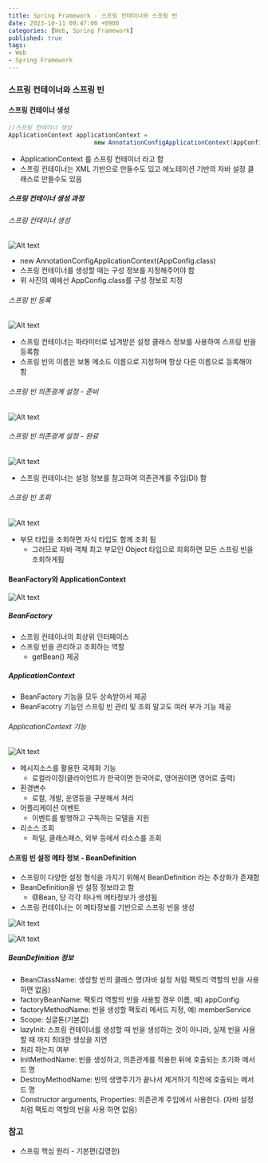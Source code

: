 ```yaml
---
title: Spring Framework - 스프링 컨테이너와 스프링 빈
date: 2023-10-11 09:47:00 +0900
categories: [Web, Spring Framework]
published: true
tags:
- Web
- Spring Framework
---
```

### 스프링 컨테이너와 스프링 빈

#### 스프링 컨테이너 생성
```java
//스프링 컨테이너 생성
ApplicationContext applicationContext = 
                        new AnnotationConfigApplicationContext(AppConfig.class);
```
 - ApplicationContext 를 스프링 컨테이너 라고 함
 - 스프링 컨테이너는 XML 기반으로 만들수도 있고 에노테이션 기반의 자바 설정 클래스로 만들수도 있음

##### 스프링 컨테이너 생성 과정

###### 스프링 컨테이너 생성
![Alt text](/assets/posts/img/spring/spring_04_01.png)
 - new AnnotationConfigApplicationContext(AppConfig.class)
 - 스프링 컨테이너를 생성할 때는 구성 정보를 지정해주어야 함
 - 위 사진의 예에선 AppConfig.class를 구성 정보로 지정

###### 스프링 빈 등록
![Alt text](/assets/posts/img/spring/spring_04_02.png)
 - 스프링 컨테이너는 파라미터로 넘겨받은 설정 클래스 정보를 사용하여 스프링 빈을 등록함
 - 스프링 빈의 이름은 보통 메소드 이름으로 지정하며 항상 다른 이름으로 등록해야 함

###### 스프링 빈 의존광계 설정 - 준비
![Alt text](/assets/posts/img/spring/spring_04_03.png)

###### 스프링 빈 의존광계 설정 - 완료
![Alt text](/assets/posts/img/spring/spring_04_04.png)
 - 스프링 컨테이너는 설정 정보를 참고하여 의존관계를 주입(DI) 함

###### 스프링 빈 조회
![Alt text](/assets/posts/img/spring/spring_04_05.png)
 - 부모 타입을 조회하면 자식 타입도 함께 조회 됨
    - 그러므로 자바 객체 최고 부모인 Object 타입으로 죄회하면 모든 스프링 빈을 조회하게됨

#### BeanFactory와 ApplicationContext
![Alt text](/assets/posts/img/spring/spring_04_06.png)

##### BeanFactory
 - 스프링 컨테이너의 최상위 인터페이스
 - 스프링 빈을 관리하고 조회하는 역할
   - getBean() 제공

##### ApplicationContext
 - BeanFactory 기능을 모두 상속받아서 제공
 - BeanFacotry 기능인 스프링 빈 관리 및 조회 말고도 여러 부가 기능 제공 

###### ApplicationContext 기능
![Alt text](/assets/posts/img/spring/spring_04_07.png)
 - 메시지소스를 활용한 국제화 기능
   - 로컬라이징(클라이언트가 한국이면 한국어로, 영어권이면 영어로 출력)
 - 환경변수
   - 로컬, 개발, 운영등을 구분해서 처리
 - 어플리케이션 이벤트
   - 이벤트를 발행하고 구독하는 모델을 지원
 - 리소스 조회
   - 파일, 클래스패스, 외부 등에서 리소스를 조회 

#### 스프링 빈 설정 메타 정보 - BeanDefinition
 - 스프링이 다양한 설정 형식을 가지기 위해서 BeanDefinition 라는 추상화가 존재함
 - BeanDefinition을 빈 설정 정보라고 함
   - @Bean, <bean> 당 각각 하나씩 메타정보가 생성됨
 - 스프링 컨테이너는 이 메타정보를 기반으로 스프링 빈을 생성

![Alt text](/assets/posts/img/spring/spring_04_08.png)

![Alt text](/assets/posts/img/spring/spring_04_09.png)
 
##### BeanDefinition 정보
 - BeanClassName: 생성할 빈의 클래스 명(자바 설정 처럼 팩토리 역할의 빈을 사용하면 없음)
 - factoryBeanName: 팩토리 역할의 빈을 사용할 경우 이름, 예) appConfig
 - factoryMethodName: 빈을 생성할 팩토리 메서드 지정, 예) memberService
 - Scope: 싱글톤(기본값)
 - lazyInit: 스프링 컨테이너를 생성할 때 빈을 생성하는 것이 아니라, 실제 빈을 사용할 때 까지 최대한 생성을 지연
 - 처리 하는지 여부
 - InitMethodName: 빈을 생성하고, 의존관계를 적용한 뒤에 호출되는 초기화 메서드 명
 - DestroyMethodName: 빈의 생명주기가 끝나서 제거하기 직전에 호출되는 메서드 명
 - Constructor arguments, Properties: 의존관계 주입에서 사용한다. (자바 설정 처럼 팩토리 역할의 빈을 사용
하면 없음)

### 참고
 - 스프링 핵심 원리 - 기본편(김영한)
 